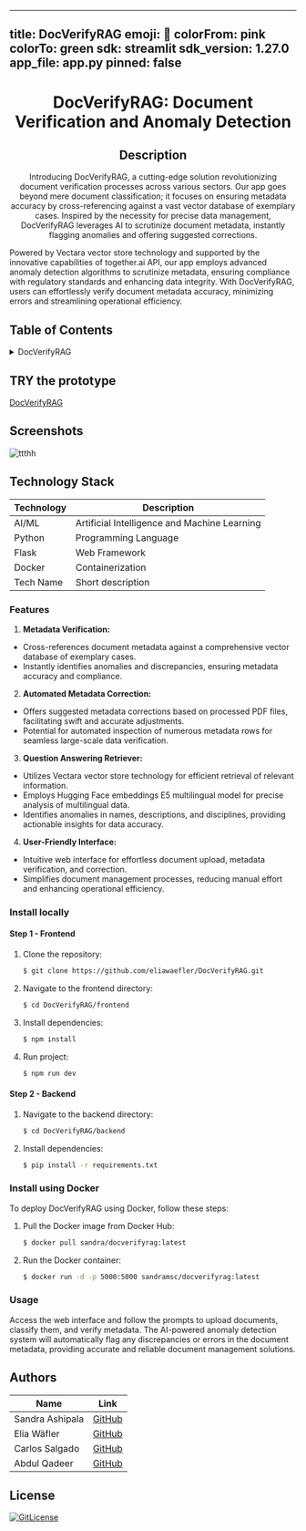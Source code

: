 
---
title: DocVerifyRAG
emoji: 🐠
colorFrom: pink
colorTo: green
sdk: streamlit
sdk_version: 1.27.0
app_file: app.py
pinned: false
---

<!-- PROJECT TITLE -->
  <h1 align="center">DocVerifyRAG: Document Verification and Anomaly Detection</h1>
 <div id="header" align="center">
</div>
<h2 align="center">
 Description
</h2>
<p align="center"> Introducing DocVerifyRAG, a cutting-edge solution revolutionizing document verification processes across various sectors. Our app goes beyond mere document classification; it focuses on ensuring metadata accuracy by cross-referencing against a vast vector database of exemplary cases. Inspired by the necessity for precise data management, DocVerifyRAG leverages AI to scrutinize document metadata, instantly flagging anomalies and offering suggested corrections.

Powered by Vectara vector store technology and supported by the innovative capabilities of together.ai API, our app employs advanced anomaly detection algorithms to scrutinize metadata, ensuring compliance with regulatory standards and enhancing data integrity. With DocVerifyRAG, users can effortlessly verify document metadata accuracy, minimizing errors and streamlining operational efficiency.</p>

## Table of Contents

<details>
<summary>DocVerifyRAG</summary>
  
- [Application Description](#application-description)
- [Table of Contents](#table-of-contents)
- [Local installation](#install-locally)
- [Install using Docker](#install-using-docker)
- [Usage](#usage)
- [Contributing](#contributing)
- [Authors](#authors)
- [License](#license)

</details>

## TRY the prototype
[DocVerifyRAG](https://docverify-rag.vercel.app)

## Screenshots


![ttthh](https://github.com/eliawaefler/DocVerifyRAG/assets/19821445/331845d7-a360-4315-92ef-d4bb50021eaa)

## Technology Stack

| Technology | Description                 |
| ---------- | --------------------------- |
| AI/ML      | Artificial Intelligence and Machine Learning |
| Python     | Programming Language        |
| Flask      | Web Framework               |
| Docker     | Containerization            |
| Tech Name    | Short description                    |

### Features

1. **Metadata Verification:**
- Cross-references document metadata against a comprehensive vector database of exemplary cases.
- Instantly identifies anomalies and discrepancies, ensuring metadata accuracy and compliance.

2. **Automated Metadata Correction:**
- Offers suggested metadata corrections based on processed PDF files, facilitating swift and accurate adjustments.
- Potential for automated inspection of numerous metadata rows for seamless large-scale data verification.

3. **Question Answering Retriever:**
- Utilizes Vectara vector store technology for efficient retrieval of relevant information.
- Employs Hugging Face embeddings E5 multilingual model for precise analysis of multilingual data.
- Identifies anomalies in names, descriptions, and disciplines, providing actionable insights for data accuracy.

4. **User-Friendly Interface:**
- Intuitive web interface for effortless document upload, metadata verification, and correction.
- Simplifies document management processes, reducing manual effort and enhancing operational efficiency.

### Install locally

#### Step 1 - Frontend

1. Clone the repository:
    ```bash
    $ git clone https://github.com/eliawaefler/DocVerifyRAG.git
    ```

2. Navigate to the frontend directory:
    ```bash
    $ cd DocVerifyRAG/frontend
    ```

3. Install dependencies:
    ```bash
    $ npm install
    ```
4. Run project:
    ```bash
    $ npm run dev
    ```

#### Step 2 - Backend

1. Navigate to the backend directory:
    ```bash
    $ cd DocVerifyRAG/backend
    ```

2. Install dependencies:
    ```bash
    $ pip install -r requirements.txt
    ```

### Install using Docker

To deploy DocVerifyRAG using Docker, follow these steps:

1. Pull the Docker image from Docker Hub:

    ```bash
    $ docker pull sandra/docverifyrag:latest
    ```

2. Run the Docker container:

    ```bash
    $ docker run -d -p 5000:5000 sandramsc/docverifyrag:latest
    ```

### Usage

Access the web interface and follow the prompts to upload documents, classify them, and verify metadata. The AI-powered anomaly detection system will automatically flag any discrepancies or errors in the document metadata, providing accurate and reliable document management solutions.
## Authors

| Name           | Link                                      |
| -------------- | ----------------------------------------- |
| Sandra Ashipala | [GitHub](https://github.com/sandramsc) |
| Elia Wäfler | [GitHub](https://github.com/eliawaefler) |
| Carlos Salgado | [GitHub](https://github.com/salgadev) |
| Abdul Qadeer | [GitHub](https://github.com/AbdulQadeer-55) |


## License

[![GitLicense](https://img.shields.io/badge/License-MIT-lime.svg)](https://github.com/eliawaefler/DocVerifyRAG/blob/main/LICENSE)
